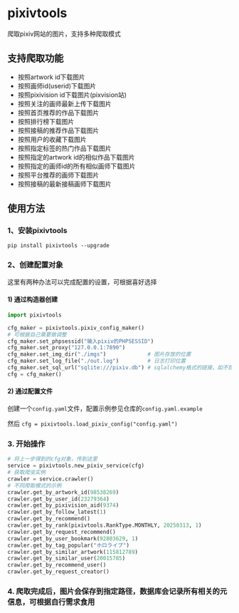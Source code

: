 # pixivtools

爬取pixiv网站的图片，支持多种爬取模式

## 支持爬取功能

* 按照artwork id下载图片
* 按照画师id(userid)下载图片
* 按照pixivision id下载图片(pixvision站)
* 按照关注的画师最新上传下载图片
* 按照首页推荐的作品下载图片
* 按照排行榜下载图片
* 按照接稿的推荐作品下载图片
* 按照用户的收藏下载图片
* 按照指定标签的热门作品下载图片
* 按照指定的artwork id的相似作品下载图片
* 按照指定的画师id的所有相似画师下载图片
* 按照平台推荐的画师下载图片
* 按照接稿的最新接稿画师下载图片

## 使用方法

### 1、安装pixivtools
```shell
pip install pixivtools --upgrade
```

### 2、创建配置对象

这里有两种办法可以完成配置的设置，可根据喜好选择

#### 1) 通过构造器创建
```python
import pixivtools

cfg_maker = pixivtools.pixiv_config_maker()
# 可根据自己需要做调整
cfg_maker.set_phpsessid("输入pixiv的PHPSESSID")
cfg_maker.set_proxy("127.0.0.1:7890")
cfg_maker.set_img_dir("./imgs")             # 图片存放的位置
cfg_maker.set_log_file("./out.log")         # 日志打印位置
cfg_maker.set_sql_url("sqlite:///pixiv.db") # sqlalchemy格式的链接，如不理解可以无视
cfg = cfg_maker()
```

#### 2) 通过配置文件
创建一个`config.yaml`文件，配置示例参见仓库的`config.yaml.example`

然后 `cfg = pixivtools.load_pixiv_config("config.yaml")`


### 3. 开始操作
```python
# 将上一步得到的cfg对象，传到这里
service = pixivtools.new_pixiv_service(cfg)
# 获取爬虫实例
crawler = service.crawler()
# 不同爬取模式的示例
crawler.get_by_artwork_id(98538269)
crawler.get_by_user_id(23279364)
crawler.get_by_pixivision_aid(9374)
crawler.get_by_follow_latest(1)
crawler.get_by_recommend()
crawler.get_by_rank(pixivtools.RankType.MONTHLY, 20250313, 1)
crawler.get_by_request_recommend()
crawler.get_by_user_bookmark(92803629, 1)
crawler.get_by_tag_popular("ホロライブ")
crawler.get_by_similar_artwork(115812789)
crawler.get_by_similar_user(20015785)
crawler.get_by_recommend_user()
crawler.get_by_request_creator()
```

### 4. 爬取完成后，图片会保存到指定路径，数据库会记录所有相关的元信息，可根据自行需求食用

